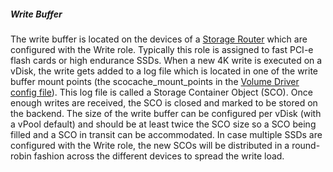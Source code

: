 <a name="writebuffer"></a>
##### Write Buffer
The write buffer is located on the devices of a [Storage Router](../../Administration/Usingthegui/storagerouters.md#physicaldiskmgmt) which are configured with the Write role. Typically this role is assigned to fast PCI-e flash cards or high endurance SSDs.
When a new 4K write is executed on a vDisk, the write gets added to a log file which is located in one of the write buffer mount points (the scocache_mount_points in the [Volume Driver config file](config.md)). This log file is called a Storage Container Object (SCO). Once enough writes are received, the SCO is closed and marked to be stored on the backend. The size of the write buffer can be configured per vDisk (with a vPool default) and should be at least twice the SCO size so a SCO being filled and a SCO in transit can be accommodated.
In case multiple SSDs are configured with the Write role, the new SCOs will be distributed in a round-robin fashion across the different devices to spread the write load.
